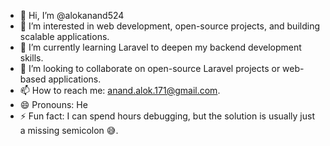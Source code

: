 - 👋 Hi, I’m @alokanand524
- 👀 I’m interested in web development, open-source projects, and building scalable applications.
- 🌱 I’m currently learning Laravel to deepen my backend development skills.
- 💞️ I’m looking to collaborate on open-source Laravel projects or web-based applications.
- 📫 How to reach me: anand.alok.171@gmail.com.
- 😄 Pronouns: He
- ⚡ Fun fact: I can spend hours debugging, but the solution is usually just a missing semicolon 😅.

<!---
alokanand524/alokanand524 is a ✨ special ✨ repository because its `README.md` (this file) appears on your GitHub profile.
You can click the Preview link to take a look at your changes.
--->
